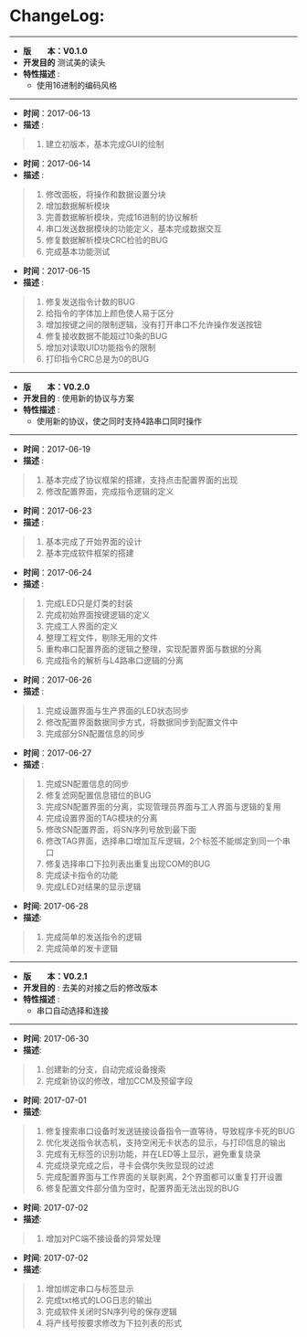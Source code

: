 # ChangeLog:
*****************************************************************************************
* **版　　本：V0.1.0**
* **开发目的** 测试美的读头
* **特性描述** :
	* 使用16进制的编码风格
*****************************************************************************************
* **时间**：2017-06-13
* **描述** :
> 1. 建立初版本，基本完成GUI的绘制

* **时间**：2017-06-14
* **描述** :
> 1. 修改面板，将操作和数据设置分块
> 2. 增加数据解析模块
> 3. 完善数据解析模块，完成16进制的协议解析
> 4. 串口发送数据模块的功能定义，基本完成数据交互
> 5. 修复数据解析模块CRC检验的BUG
> 6. 完成基本功能测试

* **时间**：2017-06-15
* **描述** :
> 1. 修复发送指令计数的BUG
> 2. 给指令的字体加上颜色使人易于区分
> 3. 增加按键之间的限制逻辑，没有打开串口不允许操作发送按钮
> 4. 修复接收数据不能超过10条的BUG
> 5. 增加对读取UID功能指令的限制
> 6. 打印指令CRC总是为0的BUG

*****************************************************************************************
* **版　　本：V0.2.0**
* **开发目的** : 使用新的协议与方案
* **特性描述** :
	* 使用新的协议，使之同时支持4路串口同时操作
*****************************************************************************************
* **时间**：2017-06-19
* **描述** :
> 1. 基本完成了协议框架的搭建，支持点击配置界面的出现
> 2. 修改配置界面，完成指令逻辑的定义

* **时间**：2017-06-23
* **描述** :
> 1. 基本完成了开始界面的设计
> 2. 基本完成软件框架的搭建

* **时间**：2017-06-24
* **描述** :
> 1. 完成LED只是灯类的封装
> 2. 完成初始界面按键逻辑的定义
> 3. 完成工人界面的定义
> 4. 整理工程文件，剔除无用的文件
> 5. 重构串口配置界面的逻辑之整理，实现配置界面与数据的分离
> 6. 完成指令的解析与L4路串口逻辑的分离

* **时间**：2017-06-26
* **描述** :
> 1. 完成设置界面与生产界面的LED状态同步
> 2. 修改配置界面数据同步方式，将数据同步到配置文件中
> 3. 完成部分SN配置信息的同步

* **时间**：2017-06-27
* **描述** :
> 1. 完成SN配置信息的同步
> 2. 修复滤网配置信息错位的BUG
> 3. 完成SN配置界面的分离，实现管理员界面与工人界面与逻辑的复用
> 4. 完成设置界面的TAG模块的分离
> 5. 修改SN配置界面，将SN序列号放到最下面
> 6. 修改TAG界面，选择串口增加互斥逻辑，2个标签不能绑定到同一个串口
> 7. 修复选择串口下拉列表出重复出现COM的BUG
> 8. 完成读卡指令的功能
> 9. 完成LED对结果的显示逻辑

* **时间**: 2017-06-28
* **描述**:
> 1. 完成简单的发送指令的逻辑
> 2. 完成简单的发卡逻辑

*****************************************************************************************
* **版　　本：V0.2.1**
* **开发目的** : 去美的对接之后的修改版本
* **特性描述** :
	* 串口自动选择和连接
*****************************************************************************************
* **时间**: 2017-06-30
* **描述**:
> 1. 创建新的分支，自动完成设备搜索
> 2. 完成新协议的修改，增加CCM及预留字段

* **时间**: 2017-07-01
* **描述**:
> 1. 修复搜索串口设备时发送链接设备指令一直等待，导致程序卡死的BUG
> 2. 优化发送指令状态机，支持空闲无卡状态的显示，与打印信息的输出
> 3. 完成有无标签的识别功能，并在LED等上显示，避免重复烧录
> 4. 完成烧录完成之后，寻卡会偶尔失败显现的过滤
> 5. 完成配置界面与工作界面的关联剥离，2个界面都可以重复打开设置
> 6. 修复配置文件部分值为空时，配置界面无法出现的BUG

* **时间**: 2017-07-02
* **描述**:
> 1. 增加对PC端不接设备的异常处理

* **时间**: 2017-07-02
* **描述**:
> 1. 增加绑定串口与标签显示
> 2. 完成txt格式的LOG日志的输出
> 3. 完成软件关闭时SN序列号的保存逻辑
> 4. 将产线号按要求修改为下拉列表的形式
